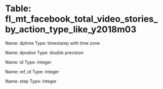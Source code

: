 Table: fl_mt_facebook_total_video_stories_by_action_type_like_y2018m03
======================================================================

Name: dptime
Type: timestamp with time zone

Name: dpvalue
Type: double precision

Name: id
Type: integer

Name: ref_id
Type: integer

Name: step
Type: integer

